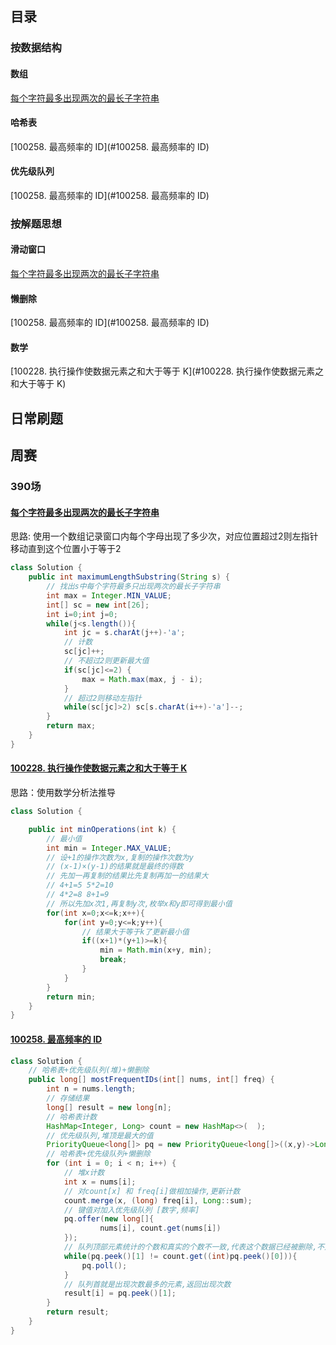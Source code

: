 ## 目录

### 按数据结构

#### 数组

[每个字符最多出现两次的最长子字符串](#每个字符最多出现两次的最长子字符串)

#### 哈希表

[100258. 最高频率的 ID](#100258. 最高频率的 ID)

#### 优先级队列

[100258. 最高频率的 ID](#100258. 最高频率的 ID)

### 按解题思想

#### 滑动窗口

[每个字符最多出现两次的最长子字符串](#每个字符最多出现两次的最长子字符串)

#### 懒删除

[100258. 最高频率的 ID](#100258. 最高频率的 ID)

#### 数学

[100228. 执行操作使数据元素之和大于等于 K](#100228. 执行操作使数据元素之和大于等于 K)

## 日常刷题

## 周赛

### 390场

#### [每个字符最多出现两次的最长子字符串](https://leetcode.cn/problems/maximum-length-substring-with-two-occurrences/)

思路: 使用一个数组记录窗口内每个字母出现了多少次，对应位置超过2则左指针移动直到这个位置小于等于2

```java
class Solution {
    public int maximumLengthSubstring(String s) {
        // 找出s中每个字符最多只出现两次的最长子字符串
        int max = Integer.MIN_VALUE;
        int[] sc = new int[26];
        int i=0;int j=0;
        while(j<s.length()){
            int jc = s.charAt(j++)-'a';
            // 计数
            sc[jc]++;
            // 不超过2则更新最大值
            if(sc[jc]<=2) {
                max = Math.max(max, j - i);
            }
            // 超过2则移动左指针
            while(sc[jc]>2) sc[s.charAt(i++)-'a']--;
        }
        return max;
    }
}
```

#### [100228. 执行操作使数据元素之和大于等于 K](https://leetcode.cn/problems/apply-operations-to-make-sum-of-array-greater-than-or-equal-to-k/)

思路：使用数学分析法推导

```java
class Solution {

    public int minOperations(int k) {
        // 最小值
        int min = Integer.MAX_VALUE;
        // 设+1的操作次数为x,复制的操作次数为y
        // (x-1)×(y-1)的结果就是最终的得数
        // 先加一再复制的结果比先复制再加一的结果大
        // 4+1=5 5*2=10
        // 4*2=8 8+1=9
        // 所以先加x次1,再复制y次,枚举x和y即可得到最小值
        for(int x=0;x<=k;x++){
            for(int y=0;y<=k;y++){
                // 结果大于等于k了更新最小值
                if((x+1)*(y+1)>=k){
                    min = Math.min(x+y, min);
                    break;
                }
            }
        }
        return min;
    }
}
```

#### [100258. 最高频率的 ID](https://leetcode.cn/problems/most-frequent-ids/)

```java
class Solution {
    // 哈希表+优先级队列(堆)+懒删除
    public long[] mostFrequentIDs(int[] nums, int[] freq) {
        int n = nums.length;
        // 存储结果
        long[] result = new long[n];
        // 哈希表计数
        HashMap<Integer, Long> count = new HashMap<>(  );
        // 优先级队列,堆顶是最大的值
        PriorityQueue<long[]> pq = new PriorityQueue<long[]>((x,y)->Long.compare(y[1],x[1]));
        // 哈希表+优先级队列+懒删除
        for (int i = 0; i < n; i++) {
            // 堆x计数
            int x = nums[i];
            // 对count[x] 和 freq[i]做相加操作,更新计数
            count.merge(x, (long) freq[i], Long::sum);
            // 键值对加入优先级队列 [数字,频率]
            pq.offer(new long[]{
                    nums[i], count.get(nums[i])
            });
            // 队列顶部元素统计的个数和真实的个数不一致,代表这个数据已经被删除,不是真正的数据
            while(pq.peek()[1] != count.get((int)pq.peek()[0])){
                pq.poll();
            }
            // 队列首就是出现次数最多的元素,返回出现次数
            result[i] = pq.peek()[1];
        }
        return result;
    }
}
```

